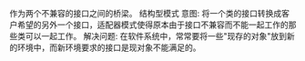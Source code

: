 作为两个不兼容的接口之间的桥梁。
结构型模式
意图:
将一个类的接口转换成客户希望的另外一个接口，适配器模式使得原本由于接口不兼容而不能一起工作的那些类可以一起工作。
解决问题:
在软件系统中，常常要将一些"现存的对象"放到新的环境中，而新环境要求的接口是现对象不能满足的。
